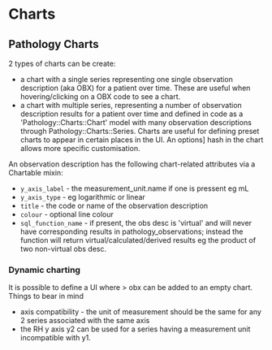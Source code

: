 # Charts

## Pathology Charts

2 types of charts can be create:
- a chart with a single series representing one single observation description (aka OBX) for a
  patient over time. These are useful when hovering/clicking on a OBX code to see a chart.
- a chart with multiple series, representing a number of observation description results for a patient over time
  and defined in code as a 'Pathology::Charts::Chart' model with many observation descriptions through Pathology::Charts::Series.
  Charts are useful for defining preset charts to appear in certain places in the UI. An options]
  hash in the chart allows more specific customisation.

An observation description has the following chart-related attributes via a Chartable mixin:
- `y_axis_label` - the measurement_unit.name if one is pressent eg mL
- `y_axis_type` - eg logarithmic or linear
- `title` - the code or name of the observation description
- `colour` - optional line colour
- `sql_function_name` - if present, the obs desc is 'virtual' and will never have corresponding
  results in pathology_observations; instead the function will return virtual/calculated/derived
  results eg the product of two non-virtual obs desc.

### Dynamic charting

It is possible to define a UI where > obx can be added to an empty chart.
Things to bear in mind
- axis compatibility - the unit of measurement should be the same for any 2 series associated with
  the same axis
- the RH y axis y2 can be used for a series having a measurement unit incompatible with y1.
